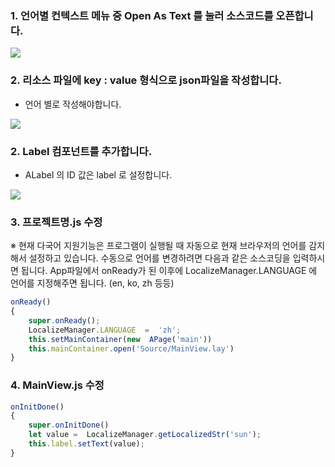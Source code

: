 ### 1. 언어별 컨텍스트 메뉴 중 Open As Text 를 눌러 소스코드를 오픈합니다.
   
![](https://wikidocs.net/images/page/42753/local_create.png)

### 2. 리소스 파일에 key : value 형식으로 json파일을 작성합니다. 

- 언어 별로 작성해야합니다.

![](https://wikidocs.net/images/page/42753/local_setting.png)


### 2. Label 컴포넌트를 추가합니다.

* ALabel 의 ID 값은 label 로 설정합니다.
  
![](https://wikidocs.net/images/page/42753/local_label.png)

### 3. 프로젝트명.js 수정

※ 현재 다국어 지원기능은 프로그램이 실행될 때 자동으로 현재 브라우저의 언어를 감지해서 설정하고 있습니다. 수동으로 언어를 변경하려면 다음과 같은 소스코딩을 입력하시면 됩니다. App파일에서 onReady가 된 이후에 LocalizeManager.LANGUAGE 에 언어를 지정해주면 됩니다. (en, ko, zh 등등)

```js
onReady()
{
	super.onReady();
	LocalizeManager.LANGUAGE  =  'zh';
	this.setMainContainer(new  APage('main'))
	this.mainContainer.open('Source/MainView.lay')
}
```

### 4. MainView.js 수정

```js
onInitDone()
{
	super.onInitDone()
	let value =  LocalizeManager.getLocalizedStr('sun');
	this.label.setText(value);
}
```